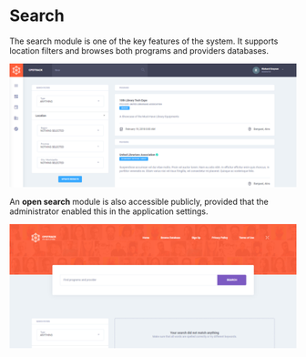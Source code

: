 # Search

The search module is one of the key features of the system. It supports location filters and browses both programs and providers databases.

![](../.gitbook/assets/04-search.png)

An **open search** module is also accessible publicly, provided that the administrator enabled this in the application settings.

![](../.gitbook/assets/05-browse.png)

